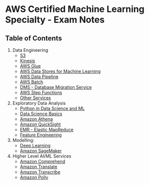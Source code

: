 # AWS Certified Machine Learning Specialty - Exam Notes

## Table of Contents

1. Data Engineering
    - [S3](01-data-engineering/s3.md)
    - [Kinesis](01-data-engineering/kinesis.md)
    - [AWS Glue](01-data-engineering/glue.md)
    - [AWS Data Stores for Machine Learning](01-data-engineering/data-stores.md)
    - [AWS Data Pipeline](01-data-engineering/data-pipeline.md)
    - [AWS Batch](01-data-engineering/aws-batch.md)
    - [DMS - Database Migration Service](01-data-engineering/dms.md)
    - [AWS Step Functions](01-data-engineering/step-functions.md)
    - [Other Services](01-data-engineering/other-services.md)
2. Exploratory Data Analysis
    - [Python in Data Science and ML](02-exploratory-data-analysis/python-in-data-science-and-lm.md)
    - [Data Science Basics](02-exploratory-data-analysis/data-science-basics.md)
    - [Amazon Athena](02-exploratory-data-analysis/athena.md)
    - [Amazon QuickSight](02-exploratory-data-analysis/quicksight.md)
    - [EMR - Elastic MapReduce](02-exploratory-data-analysis/emr.md)
    - [Feature Engineering](02-exploratory-data-analysis/feature-engineering.md)
3. Modelling:
    - [Deep Learning](03-modelling/deep-learning.md)
    - [Amazon SageMaker](03-modelling/sagemaker.md)
4. Higher Level AI/ML Services
    - [Amazon Comprehend](04-higher-level-ai-ml-services/amazon-comprehend.md)
    - [Amazon Translate](04-higher-level-ai-ml-services/amazon-translate.md)
    - [Amazon Transcribe](04-higher-level-ai-ml-services/amazon-transcribe.md)
    - [Amazon Polly](04-higher-level-ai-ml-services/amazon-polly.md)
